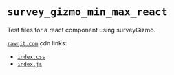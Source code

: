 # `survey_gizmo_min_max_react`

Test files for a react component using surveyGizmo.

[`rawgit.com`](rawgit.com) cdn links:

- [`index.css`](https://cdn.rawgit.com/michaelwooley/misc_static_content/master/survey_gizmo_min_max_react/index.css)
- [`index.js`](https://cdn.rawgit.com/michaelwooley/misc_static_content/master/survey_gizmo_min_max_react/index.js)
